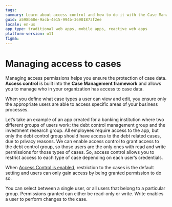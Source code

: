```yaml
---
tags:
summary: Learn about access control and how to do it with the Case Management framework.
guid: a598b60e-9acb-4e15-994b-36901873f2ee
locale: en-us
app_type: traditional web apps, mobile apps, reactive web apps
platform-version: o11
figma:
---
```


# Managing access to cases

Managing access permissions helps you ensure the protection of case data. **Access control** is built into the **Case Management framework** and allows you to manage who in your organization has access to case data.

When you define what case types a user can view and edit, you ensure only the appropriate users are able to access specific areas of your business processes.

Let’s take an example of an app created for a banking institution where two different groups of users work: the debt control management group and the investment research group. All employees require access to the app, but only the debt control group should have access to the debt related cases, due to privacy reasons. We can enable access control to grant access to the debt control group, so those users are the only ones with read and write permissions for those types of cases. So, access control allows you to restrict access to each type of case depending on each user’s credentials.

When [Access Control is enabled](how-enable-ac.md), restriction to the cases is the default setting and users can only gain access by being granted permission to do so.

You can select between a single user, or all users that belong to a particular group. Permissions granted can either be read-only or write. Write enables a user to perform changes to the case.

